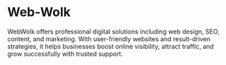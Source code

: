 # Web-Wolk
WebWolk  offers professional digital solutions including web design, SEO, content, and marketing. With user-friendly websites and result-driven strategies, it helps businesses boost online visibility, attract traffic, and grow successfully with trusted support.

